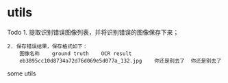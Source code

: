 # utils

Todo
	1. 提取识别错误图像列表，并将识别错误的图像保存下来；

	2. 保存错误结果，保存格式如下：
		图像名称	ground truth	OCR result
		eb3895cc10d8734a72d76d069e5d077a_132.jpg 	你还是别去了	你还是别去了
	
some utils
